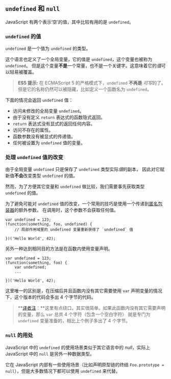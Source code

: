 ﻿## `undefined` 和 `null`

JavaScript 有两个表示‘空’的值，其中比较有用的是 `undefined`。

### `undefined` 的值

`undefined` 是一个值为 `undefined` 的类型。

这个语言也定义了一个全局变量，它的值是 `undefined`，这个变量也被称为 `undefined`。
但是这个变量**不是**一个常量，也不是一个关键字。这意味着它的*值*可以轻易被覆盖。

> **ES5 提示:** 在 ECMAScript 5 的严格模式下，`undefined` **不再是** *可写*的了。
> 但是它的名称仍然可以被隐藏，比如定义一个函数名为 `undefined`。

下面的情况会返回 `undefined` 值：

 - 访问未修改的全局变量 `undefined`。
 - 由于没有定义 `return` 表达式的函数隐式返回。
 - `return` 表达式没有显式的返回任何内容。
 - 访问不存在的属性。
 - 函数参数没有被显式的传递值。
 - 任何被设置为 `undefined` 值的变量。
 
### 处理 `undefined` 值的改变

由于全局变量 `undefined` 只是保存了 `undefined` 类型实际*值*的副本，
因此对它赋新值**不会**改变类型 `undefined` 的值。

然而，为了方便其它变量和 `undefined` 做比较，我们需要事先获取类型 `undefined` 的值。

为了避免可能对 `undefined` 值的改变，一个常用的技巧是使用一个传递到[匿名包装器](#function.scopes)的额外参数。
在调用时，这个参数不会获取任何值。

    var undefined = 123;
    (function(something, foo, undefined) {
        // 局部作用域里的 undefined 变量重新获得了 `undefined` 值

    })('Hello World', 42);

另外一种达到相同目的方法是在函数内使用变量声明。

    var undefined = 123;
    (function(something, foo) {
        var undefined;
        ...

    })('Hello World', 42);

这里唯一的区别是，在压缩后并且函数内没有其它需要使用 `var` 声明变量的情况下，这个版本的代码会多出 4 个字节的代码。

> **[译者注][30]：**这里有点绕口，其实很简单。如果此函数内没有其它需要声明的变量，那么 `var` 总共 4 个字符（包含一个空白字符）
就是专门为 `undefined` 变量准备的，相比上个例子多出了 4 个字节。

### `null` 的用处

JavaScript 中的 `undefined` 的使用场景类似于其它语言中的 *null*，实际上 JavaScript 中的 `null` 是另外一种数据类型。

它在 JavaScript 内部有一些使用场景（比如声明原型链的终结 `Foo.prototype = null`），但是大多数情况下都可以使用 `undefined` 来代替。

[30]: http://cnblogs.com/sanshi/
